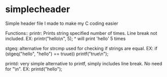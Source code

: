 # simplecheader
Simple header file I made to make my C coding easier

Functions::
printr: Prints string specified number of times. Line break not included.
EX: printr("hello\n", 5); 
^ will print 'hello' 5 times

stgeq: alternative for strcmp used for checking if strings are equal.
EX: if (stgeq("hello", "hello") == truue)) printf("true\n");

printd: very simple alternative to printf, simply includes line break. No need for "\n".
EX: printd("hello");

